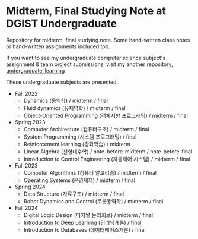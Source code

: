 # Midterm, Final Studying Note at DGIST Undergraduate

Repository for midterm, final studying note. Some hand-written class notes or hand-written assignments included too.

If you want to see my undergraduate computer science subject's assignment & team project submissions, visit my another repository, [undergraduate_learning](https://github.com/saychuwho/undergraduate_learning)

These undergraduate subjects are presented.

- Fall 2022
  - Dynamics (동역학) / midterm / final
  - Fluid dynamics (유체역학) / midterm / final
  - Object-Oriented Programming (객체지향 프로그래밍) / midterm / final
- Spring 2023
  - Computer Architecture (컴퓨터구조) / midterm / final
  - System Programming (시스템 프로그래밍) / final
  - Reinforcement learning (강화학습) / midterm
  - Linear Algebra (선형대수학) / note-before-midterm / note-before-final
  - Introduction to Control Engineering (자동제어 시스템) / midterm / final
- Fall 2023
  - Computer Algorithms (컴퓨터 알고리즘) / midterm / final
  - Operating Systems (운영체제) / midterm / final
- Spring 2024
  - Data Structure (자료구조) / midterm / final
  - Robot Dynamics and Control (로봇동역학) / midterm / final
- Fall 2024
  - Digital Logic Design (디지털 논리회로) / midterm / final
  - Introduction to Deep Learning (딥러닝개론) / final
  - Introduction to Databases (데이터베이스개론) / final